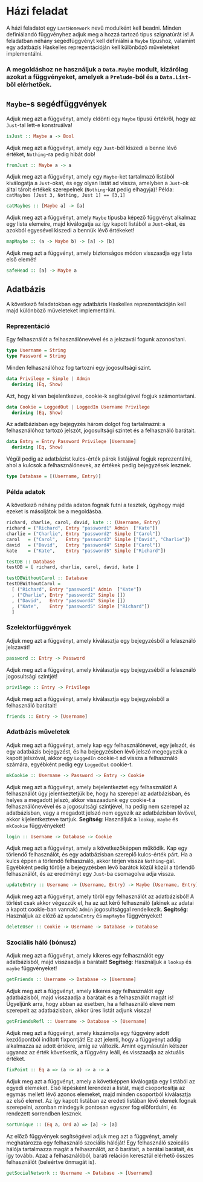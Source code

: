 # Házi feladat

A házi feladatot egy `LastHomework` nevű modulként kell beadni. Minden definiálandó függvényhez adjuk meg a hozzá tartozó típus szignatúrát is! A feladatban néhány segédfüggvényt kell definiálni a `Maybe` típushoz, valamint egy adatbázis Haskelles reprezentációján kell különböző műveleteket implementálni.

### A megoldáshoz ne használjuk a `Data.Maybe` modult, kizárólag azokat a függvényeket, amelyek a `Prelude`-ból és a `Data.List`-ből elérhetőek.

## `Maybe`-s segédfüggvények

Adjuk meg azt a függvényt, amely eldönti egy `Maybe` típusú értékről, hogy az `Just`-tal lett-e konstruálva!

```haskell
isJust :: Maybe a -> Bool
```

Adjuk meg azt a függvényt, amely egy `Just`-ból kiszedi a benne lévő értéket, `Nothing`-ra pedig hibát dob!

```haskell
fromJust :: Maybe a -> a
```

Adjuk meg azt a függvényt, amely egy `Maybe`-ket tartalmazó listából kiválogatja a `Just`-okat, és egy olyan listát ad vissza, amelyben a `Just`-ok által tárolt értékek szerepelnek (`Nothing`-kat pedig elhagyja)! Példa: `catMaybes [Just 3, Nothing, Just 1] == [3,1]`

```haskell
catMaybes :: [Maybe a] -> [a]
```

Adjuk meg azt a függvényt, amely `Maybe` típusba képező függvényt alkalmaz egy lista elemeire, majd kiválogatja az így kapott listából a `Just`-okat, és azokból egyesével kiszedi a bennük lévő értékeket!

```haskell
mapMaybe :: (a -> Maybe b) -> [a] -> [b]
```

Adjuk meg azt a függvényt, amely biztonságos módon visszaadja egy lista első elemét!

```haskell
safeHead :: [a] -> Maybe a
```


## Adatbázis

A következő feladatokban egy adatbázis Haskelles reprezentációján kell majd különböző műveleteket implementálni.

### Reprezentáció

Egy felhasználót a felhasználónevével és a jelszavál fogunk azonosítani.

```haskell
type Username = String
type Password = String
```

Minden felhasználóhoz fog tartozni egy jogosultsági szint.

```haskell
data Privilege = Simple | Admin
  deriving (Eq, Show)
```

Azt, hogy ki van bejelentkezve, cookie-k segítségével fogjuk számontartani.

```haskell
data Cookie = LoggedOut | LoggedIn Username Privilege
  deriving (Eq, Show)
```

Az adatbázisban egy bejegyzés három dolgot fog tartalmazni: a felhasználóhoz tartozó jelszót, jogosultsági szintet és a felhasználó barátait.

```haskell
data Entry = Entry Password Privilege [Username]
  deriving (Eq, Show)
```

Végül pedig az adatbázist kulcs-érték párok listájával fogjuk reprezentálni, ahol a kulcsok a felhasználónevek, az értékek pedig bejegyzések lesznek.

```haskell
type Database = [(Username, Entry)]
```

### Példa adatok

A következő néhány példa adaton fognak futni a tesztek, úgyhogy majd ezeket is másoljátok be a megoldásba.

```haskell
richard, charlie, carol, david, kate :: (Username, Entry)
richard = ("Richard", Entry "password1" Admin  ["Kate"])
charlie = ("Charlie", Entry "password2" Simple ["Carol"])
carol   = ("Carol",   Entry "password3" Simple ["David", "Charlie"])
david   = ("David",   Entry "password4" Simple ["Carol"])
kate    = ("Kate",    Entry "password5" Simple ["Richard"])

testDB :: Database
testDB = [ richard, charlie, carol, david, kate ]

testDBWithoutCarol :: Database
testDBWithoutCarol =
  [ ("Richard", Entry "password1" Admin  ["Kate"])
  , ("Charlie", Entry "password2" Simple [])
  , ("David",   Entry "password4" Simple [])
  , ("Kate",    Entry "password5" Simple ["Richard"])
  ]
```

### Szelektorfüggvények

Adjuk meg azt a függvényt, amely kiválasztja egy bejegyzésből a felasználó jelszavát!

```haskell
password :: Entry -> Password
```

Adjuk meg azt a függvényt, amely kiválasztja egy bejegyzséből a felasználó jogosultsági szintjét!

```haskell
privilege :: Entry -> Privilege
```

Adjuk meg azt a függvényt, amely kiválasztja egy bejegyzésből a felhasználó barátait!

```haskell
friends :: Entry -> [Username]
```

### Adatbázis műveletek

Adjuk meg azt a függvényt, amely kap egy felhasználónevet, egy jelszót, és egy adatbázis bejegyzést, és ha bejegyzésben lévő jelszó megegyezik a kapott jelszóval, akkor egy `LoggedIn` cookie-t ad vissza a felhasználó számára, egyébként pedig egy `LoggedOut` cookie-t.

```haskell
mkCookie :: Username -> Password -> Entry -> Cookie
```

Adjuk meg azt a függvényt, amely bejelentkeztet egy felhasználót! A felhasználót úgy jelentkeztetjük be, hogy ha szerepel az adatbázisban, és helyes a megadott jelszó, akkor visszaadunk egy cookie-t a felhasználónevével és a jogosultsági szintjével, ha pedig nem szerepel az adatbázisban, vagy a megadott jelszó nem egyezik az adatbázisban lévővel, akkor kijelentkezteve tartjuk. __Segítség__: Használjuk a `lookup`, `maybe` és `mkCookie` függvényeket!

```haskell
login :: Username -> Database -> Cookie
```

Adjuk meg azt a függvényt, amely a következőképpen működik. Kap egy törlendő felhasználót, és egy adatbázisban szereplő kulcs-érték párt. Ha a kulcs éppen a törlendő felhasználó, akkor térjen vissza `Nothing`-gal. Egyébként pedig törölje a bejegyzésben lévő barátok közül közül a törlendő felhasználót, és az eredményt egy `Just`-ba csomagolva adja vissza.

```haskell
updateEntry :: Username -> (Username, Entry) -> Maybe (Username, Entry)
```

Adjuk meg azt a függvényt, amely töröl egy felhasználót az adatbázisból! A törlést csak akkor végezzük el, ha az azt kérő felhasználó (akinek az adatai a kapott cookie-ban vannak) `Admin` jogosultsággal rendelkezik. __Segítség__: Használjuk az előző az `updateEntry` és `mapMaybe` függvényeket!

```haskell
deleteUser :: Cookie -> Username -> Database -> Database
```

### Szociális háló (bónusz)

Adjuk meg azt a függvényt, amely kikeres egy felhasználót egy adatbázisból, majd visszaadja a barátait! __Segítség__: Használjuk a `lookup` és `maybe` függvényeket!

```haskell
getFriends :: Username -> Database -> [Username]
```

Adjuk meg azt a függvényt, amely kikeres egy felhasználót egy adatbázisból, majd visszaadja a barátait és a felhasználót magát is! Ügyeljünk arra, hogy abban az esetben, ha a felhasználó eleve nem szerepelt az adatbázisban, akkor üres listát adjunk vissza!

```haskell
getFriendsRefl :: Username -> Database -> [Username]
```

Adjuk meg azt a függvényt, amely kiszámolja egy függvény adott kezdőpontból indított fixpontját! Ez azt jelenti, hogy a függvényt addig alkalmazza az adott értékre, amíg az változik. Amint egymásután kétszer ugyanaz az érték következik, a függvény leáll, és visszaadja az aktuális értéket.


```haskell
fixPoint :: Eq a => (a -> a) -> a -> a
```

Adjuk meg azt a függvényt, amely a követképpen kiválogatja egy listából az egyedi elemeket. Első lépésként lerendezi a listát, majd csoportosítja az egymás mellett lévő azonos elemeket, majd minden csoportból kiválasztja az első elemet. Az így kapott listában az eredeti listában lévő elemek fognak szerepelni, azonban mindegyik pontosan egyszer fog előfordulni, és rendezett sorrendben lesznek.

```haskell
sortUnique :: (Eq a, Ord a) => [a] -> [a]
```

Az előző függvények segítségével adjuk meg azt a függvényt, amely meghatározza egy felhasználó szociális hálóját! Egy felhasználó szoicális hálója tartalmazza magát a felhasználót, az ő barátait, a barátai barátait, és így tovább. Azaz a felhasználóból, baráti reláción keresztül elérhető összes felhasználót (beleértve önmagát is).

```haskell
getSocialNetwork :: Username -> Database -> [Username]
```

